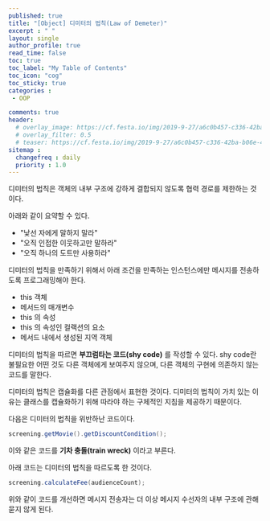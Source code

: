 ```yaml
---
published: true
title: "[Object] 디미터의 법칙(Law of Demeter)"
excerpt : " "
layout: single
author_profile: true
read_time: false
toc: true
toc_label: "My Table of Contents"
toc_icon: "cog"
toc_sticky: true
categories :
 - OOP

comments: true
header:
  # overlay_image: https://cf.festa.io/img/2019-9-27/a6c0b457-c336-42ba-b06e-462de90ada91.jpg
  # overlay_filter: 0.5
  # teaser: https://cf.festa.io/img/2019-9-27/a6c0b457-c336-42ba-b06e-462de90ada91.jpg
sitemap :
  changefreq : daily
  priority : 1.0
---
```


디미터의 법칙은 객체의 내부 구조에 강하게 결합되지 않도록 협력 경로를 제한하는 것이다.

아래와 같이 요약할 수 있다.

- "낯선 자에게 말하지 말라"
- "오직 인접한 이웃하고만 말하라"
- "오직 하나의 도트만 사용하라"

디미터의 법칙을 만족하기 위해서 아래 조건을 만족하는 인스턴스에만 메시지를 전송하도록 프로그래밍해야 한다.

- this 객체
- 메서드의 매개변수
- this 의 속성
- this 의 속성인 컬랙션의 요소
- 메서드 내에서 생성된 지역 객체

디미터의 법칙을 따르면 __부끄럼타는 코드(shy code)__ 를 작성할 수 있다. shy code란 불필요한 어떤 것도 다른 객체에게 보여주지 않으며, 다른 객체의 구현에 의존하지 않는 코드를 말한다.

디미터의 법칙은 캡슐화를 다른 관점에서 표현한 것이다. 디미터의 법칙이 가치 있는 이유는 클래스를 캡슐화하기 위해 따라야 하는 구체적인 지침을 제공하기 때문이다.

다음은 디미터의 법칙을 위반하난 코드이다.

~~~java
screening.getMovie().getDiscountCondition();
~~~

이와 같은 코드를 __기차 충돌(train wreck)__ 이라고 부른다.

아래 코드는 디미터의 법칙을 따르도록 한 것이다.

~~~java
screening.calculateFee(audienceCount);
~~~

위와 같이 코드를 개선하면 메시지 전송자는 더 이상 메시지 수선자의 내부 구조에 관해 묻지 않게 된다.